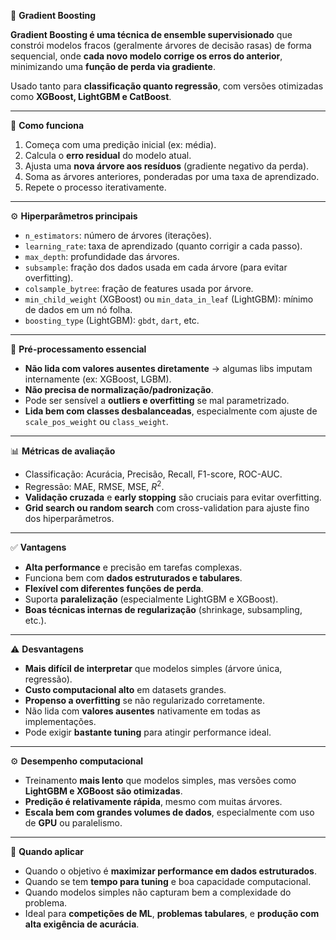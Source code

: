 🧠 **Gradient Boosting**

**Gradient Boosting é uma técnica de ensemble supervisionado** que constrói modelos fracos (geralmente árvores de decisão rasas) de forma sequencial, onde **cada novo modelo corrige os erros do anterior**, minimizando uma **função de perda via gradiente**.

Usado tanto para **classificação quanto regressão**, com versões otimizadas como **XGBoost, LightGBM e CatBoost**.

---

🧩 **Como funciona**

1. Começa com uma predição inicial (ex: média).
2. Calcula o **erro residual** do modelo atual.
3. Ajusta uma **nova árvore aos resíduos** (gradiente negativo da perda).
4. Soma as árvores anteriores, ponderadas por uma taxa de aprendizado.
5. Repete o processo iterativamente.

---

⚙️ **Hiperparâmetros principais**

* `n_estimators`: número de árvores (iterações).
* `learning_rate`: taxa de aprendizado (quanto corrigir a cada passo).
* `max_depth`: profundidade das árvores.
* `subsample`: fração dos dados usada em cada árvore (para evitar overfitting).
* `colsample_bytree`: fração de features usada por árvore.
* `min_child_weight` (XGBoost) ou `min_data_in_leaf` (LightGBM): mínimo de dados em um nó folha.
* `boosting_type` (LightGBM): `gbdt`, `dart`, etc.

---

📏 **Pré-processamento essencial**

* **Não lida com valores ausentes diretamente** → algumas libs imputam internamente (ex: XGBoost, LGBM).
* **Não precisa de normalização/padronização**.
* Pode ser sensível a **outliers e overfitting** se mal parametrizado.
* **Lida bem com classes desbalanceadas**, especialmente com ajuste de `scale_pos_weight` ou `class_weight`.

---

📊 **Métricas de avaliação**

* Classificação: Acurácia, Precisão, Recall, F1-score, ROC-AUC.
* Regressão: MAE, RMSE, MSE, $R^2$.
* **Validação cruzada** e **early stopping** são cruciais para evitar overfitting.
* **Grid search ou random search** com cross-validation para ajuste fino dos hiperparâmetros.

---

✅ **Vantagens**

* **Alta performance** e precisão em tarefas complexas.
* Funciona bem com **dados estruturados e tabulares**.
* **Flexível com diferentes funções de perda**.
* Suporta **paralelização** (especialmente LightGBM e XGBoost).
* **Boas técnicas internas de regularização** (shrinkage, subsampling, etc.).

---

⚠️ **Desvantagens**

* **Mais difícil de interpretar** que modelos simples (árvore única, regressão).
* **Custo computacional alto** em datasets grandes.
* **Propenso a overfitting** se não regularizado corretamente.
* Não lida com **valores ausentes** nativamente em todas as implementações.
* Pode exigir **bastante tuning** para atingir performance ideal.

---

⚙️ **Desempenho computacional**

* Treinamento **mais lento** que modelos simples, mas versões como **LightGBM e XGBoost são otimizadas**.
* **Predição é relativamente rápida**, mesmo com muitas árvores.
* **Escala bem com grandes volumes de dados**, especialmente com uso de **GPU** ou paralelismo.

---

📌 **Quando aplicar**

* Quando o objetivo é **maximizar performance em dados estruturados**.
* Quando se tem **tempo para tuning** e boa capacidade computacional.
* Quando modelos simples não capturam bem a complexidade do problema.
* Ideal para **competições de ML**, **problemas tabulares**, e **produção com alta exigência de acurácia**.

